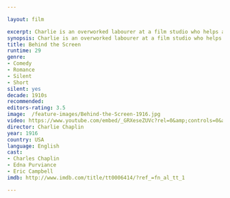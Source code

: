 ```yaml
---

layout: film

excerpt: Charlie is an overworked labourer at a film studio who helps a young woman find work even while his coworkers strike against his tyrannical boss.
synopsis: Charlie is an overworked labourer at a film studio who helps a young woman find work even while his coworkers strike against his tyrannical boss.
title: Behind the Screen
runtime: 29
genre: 
- Comedy
- Romance
- Silent
- Short
silent: yes
decade: 1910s
recommended: 
editors-rating: 3.5
image:  /feature-images/Behind-the-Screen-1916.jpg
video: https://www.youtube.com/embed/_GRXeseZUVc?rel=0&amp;controls=0&amp;showinfo=0
director: Charlie Chaplin
year: 1916
country: USA
language: English 
cast:
- Charles Chaplin
- Edna Purviance
- Eric Campbell
imdb: http://www.imdb.com/title/tt0006414/?ref_=fn_al_tt_1

---
```


